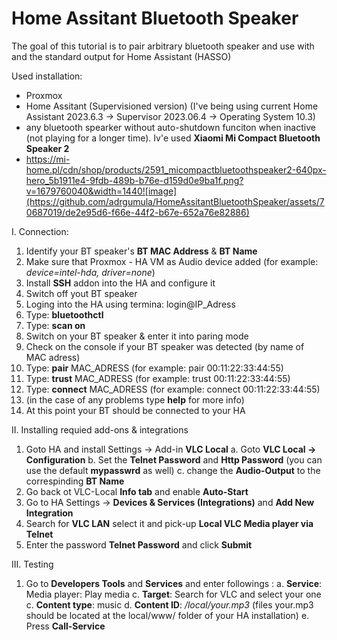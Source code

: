 # Home Assitant Bluetooth Speaker

The goal of this tutorial is to pair arbitrary bluetooth speaker and use with and the standard output for Home Assistant (HASSO)

Used installation:
- Proxmox
- Home Assitant (Supervisioned version) (I've being using current Home Assistant 2023.6.3 -> Supervisor 2023.06.4 -> Operating System 10.3)
- any bluetooth spearker without auto-shutdown funciton when inactive (not playing for a longer time). Iv'e used **Xiaomi Mi Compact Bluetooth Speaker 2**
- https://mi-home.pl/cdn/shop/products/2591_micompactbluetoothspeaker2-640px-hero_5b1911e4-9fdb-489b-b76e-d159d0e9ba1f.png?v=1679760040&width=1440![image](https://github.com/adrgumula/HomeAssitantBluetoothSpeaker/assets/70687019/de2e95d6-f66e-44f2-b67e-652a76e82886)


I. Connection:
1. Identify your BT speaker's **BT MAC Address** & **BT Name**
2. Make sure that Proxmox - HA VM as Audio device added (for example: _device=intel-hda, driver=none_)
3. Install **SSH** addon into the HA and configure it
4. Switch off yout BT speaker
5. Loging into the HA using termina: login@IP_Adress
6. Type: **bluetoothctl**
7. Type: **scan on**
8. Switch on your BT speaker & enter it into paring mode
9. Check on the console if your BT speaker was detected (by name of MAC adress)
10. Type: **pair** MAC_ADRESS (for example: pair 00:11:22:33:44:55)
11. Type: **trust** MAC_ADRESS (for example: trust 00:11:22:33:44:55)
12. Type: **connect** MAC_ADRESS (for example: connect 00:11:22:33:44:55)
13. (in the case of any problems type **help** for more info)
14. At this point your BT should be connected to your HA
    
II. Installing requied add-ons & integrations
1. Goto HA and install Settings -> Add-in **VLC Local**
   a. Goto **VLC Local -> Configuration**
   b. Set the **Telnet Password** and **Http Password** (you can use the default **mypasswrd** as well)
   c. change the **Audio-Output** to the correspinding **BT Name**
2. Go back ot VLC-Local **Info tab** and enable **Auto-Start**
3. Go to HA Settings -> **Devices & Services (Integrations)** and **Add New Integration**
4. Search for **VLC LAN** select it and pick-up **Local VLC Media player via Telnet**
5. Enter the password **Telnet Password** and click **Submit**

III. Testing
1. Go to **Developers Tools** and **Services** and enter followings :
a. **Service**: Media player: Play media
c. **Target**: Search for VLC and select your one
c. **Content type**: music
d. **Content ID**: _/local/your.mp3_ (files your.mp3 should be located at the local/www/ folder of your HA installation)
e. Press **Call-Service**   
